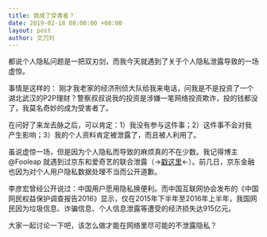 ```yaml
---
title: 我成了受害者？
date: 2019-02-18 08:00:00 +08:00
layout: post
author: 文刀刘
---
```


都说个人隐私问题是一把双刃剑，而我今天就遇到了关于个人隐私泄露导致的一场虚惊。

事情是这样的：
刚才我老家的经济刑侦大队给我来电话，问我是不是投资了一个湖北武汉的P2P理财？警察叔叔说我的投资是涉嫌一笔网络投资欺诈，投的钱都没了，我莫名奇妙的成为受害者了。

在问好了来龙去脉之后，可以肯定：1）我没有参与这件事；2）这件事不会对我产生影响；3）我的个人资料肯定被泄露了，而且被人利用了。

虽说虚惊一场，但是因为个人隐私而导致的麻烦真的不在少数。我记得博主 @Fooleap 就遇到过京东和爱奇艺的联合泄露（→[戳这里](https://blog.fooleap.org/who-owns-my-personal-info.html)←）。前几日，京东金融也因为对个人用户隐私数据处理不当而公开道歉。

李彦宏曾经公开说过：中国用户愿用隐私换便利。而中国互联网协会发布的《中国网民权益保护调查报告2016》显示，仅在2015年下半年至2016年上半年，我国网民因为垃圾信息、诈骗信息、个人信息泄露等遭受的经济损失达915亿元。

大家一起讨论一下吧，该怎么做才能在网络里尽可能的不泄露隐私？